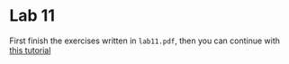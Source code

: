 # Lab 11

First finish the exercises written in `lab11.pdf`, then you can continue with [this tutorial](https://medium.freecodecamp.org/how-to-build-an-html-calculator-app-from-scratch-using-javascript-4454b8714b98)